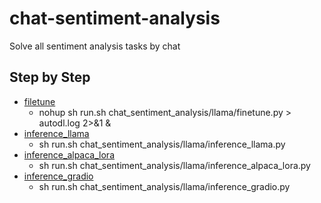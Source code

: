 # chat-sentiment-analysis
Solve all sentiment analysis tasks by chat

## Step by Step
- [filetune](chat_sentiment_analysis/llama/finetune.py)
  - nohup sh run.sh chat_sentiment_analysis/llama/finetune.py > autodl.log 2>&1 &
- [inference_llama](chat_sentiment_analysis/llama/inference_llama.py)
  - sh run.sh chat_sentiment_analysis/llama/inference_llama.py
- [inference_alpaca_lora](chat_sentiment_analysis/llama/inference_alpaca_lora.py)
  - sh run.sh chat_sentiment_analysis/llama/inference_alpaca_lora.py
- [inference_gradio](chat_sentiment_analysis/llama/inference_gradio.py)
    - sh run.sh chat_sentiment_analysis/llama/inference_gradio.py
